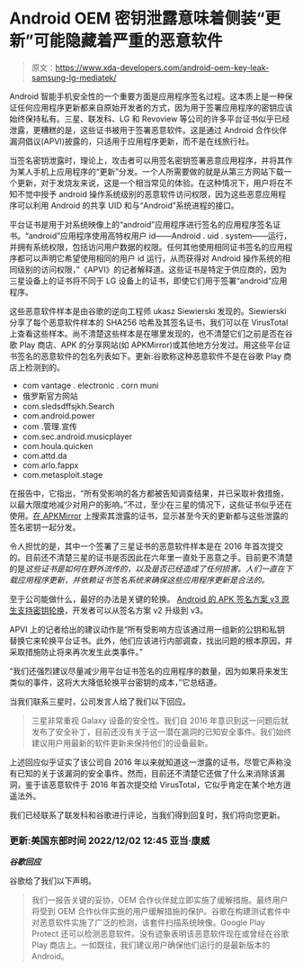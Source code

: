 # Android OEM 密钥泄露意味着侧装“更新”可能隐藏着严重的恶意软件

> 原文：<https://www.xda-developers.com/android-oem-key-leak-samsung-lg-mediatek/>

Android 智能手机安全性的一个重要方面是应用程序签名过程。这本质上是一种保证任何应用程序更新都来自原始开发者的方式，因为用于签署应用程序的密钥应该始终保持私有。三星、联发科、LG 和 Revoview 等公司的许多平台证书似乎已经泄露，更糟糕的是，这些证书被用于签署恶意软件。这是通过 Android 合作伙伴漏洞倡议(APVI)披露的，只适用于应用程序更新，而不是在线旅行社。

当签名密钥泄露时，理论上，攻击者可以用签名密钥签署恶意应用程序，并将其作为某人手机上应用程序的“更新”分发。一个人所需要做的就是从第三方网站下载一个更新，对于发烧友来说，这是一个相当常见的体验。在这种情况下，用户将在不知不觉中授予 android 操作系统级别的恶意软件访问权限，因为这些恶意应用程序可以利用 Android 的共享 UID 和与“Android”系统进程的接口。

平台证书是用于对系统映像上的“android”应用程序进行签名的应用程序签名证书。“android”应用程序使用高特权用户 id——Android . uid . system——运行，并拥有系统权限，包括访问用户数据的权限。任何其他使用相同证书签名的应用程序都可以声明它希望使用相同的用户 id 运行，从而获得对 Android 操作系统的相同级别的访问权限，”《APVI》的记者解释道。这些证书是特定于供应商的，因为三星设备上的证书将不同于 LG 设备上的证书，即使它们用于签署“android”应用程序。

这些恶意软件样本是由谷歌的逆向工程师 ukasz Siewierski 发现的。Siewierski 分享了每个恶意软件样本的 SHA256 哈希及其签名证书，我们可以在 VirusTotal 上查看这些样本。尚不清楚这些样本是在哪里发现的，也不清楚它们之前是否在谷歌 Play 商店、APK 的分享网站(如 APKMirror)或其他地方分发过。用这些平台证书签名的恶意软件的包名列表如下。更新:谷歌称这种恶意软件不是在谷歌 Play 商店上检测到的。

*   com vantage . electronic . corn muni
*   俄罗斯官方网站
*   com.sledsdffsjkh.Search
*   com.android.power
*   com .管理.宣传
*   com.sec.android.musicplayer
*   com.houla.quicken
*   com.attd.da
*   com.arlo.fappx
*   com.metasploit.stage

在报告中，它指出，“所有受影响的各方都被告知调查结果，并已采取补救措施，以最大限度地减少对用户的影响。”不过，至少在三星的情况下，这些证书似乎还在使用。[在 APKMirror](https://www.apkmirror.com/?post_type=app_release&searchtype=apk&s=34df0e7a9f1cf1892e45c056b4973cd81ccf148a4050d11aea4ac5a65f900a42) 上搜索其泄露的证书，显示甚至今天的更新都与这些泄露的签名密钥一起分发。

令人担忧的是，其中一个签署了三星证书的恶意软件样本是在 2016 年首次提交的。目前还不清楚三星的证书是否因此在六年里一直处于恶意之手。目前更不清楚的是*这些证书是如何在野外流传的，以及是否已经造成了任何损害。人们一直在下载应用程序更新，并依赖证书签名系统来确保这些应用程序更新是合法的。*

至于公司能做什么，最好的办法是关键的轮换。 [Android 的 APK 签名方案 v3 原生支持密钥轮换](https://www.xda-developers.com/apk-signature-scheme-v3-key-rotation/)，开发者可以从签名方案 v2 升级到 v3。

APVI 上的记者给出的建议动作是“所有受影响方应该通过用一组新的公钥和私钥替换它来轮换平台证书。此外，他们应该进行内部调查，找出问题的根本原因，并采取措施防止将来再次发生此类事件。”

“我们还强烈建议尽量减少用平台证书签名的应用程序的数量，因为如果将来发生类似的事件，这将大大降低轮换平台密钥的成本，”它总结道。

当我们联系三星时，公司发言人给了我们以下回应。

> 三星非常重视 Galaxy 设备的安全性。我们自 2016 年意识到这一问题后就发布了安全补丁，目前还没有关于这一潜在漏洞的已知安全事件。我们始终建议用户用最新的软件更新来保持他们的设备最新。

上述回应似乎证实了该公司自 2016 年以来就知道这一泄露的证书，尽管它声称没有已知的关于该漏洞的安全事件。然而，目前还不清楚它还做了什么来消除该漏洞，鉴于该恶意软件于 2016 年首次提交给 VirusTotal，它似乎肯定在某个地方逍遥法外。

我们已经联系了联发科和谷歌进行评论，当我们得到回复时，我们将向您更新。

### 更新:美国东部时间 2022/12/02 12:45 亚当·康威

***谷歌回应***

谷歌给了我们以下声明。

> 我们一报告关键的妥协，OEM 合作伙伴就立即实施了缓解措施。最终用户将受到 OEM 合作伙伴实施的用户缓解措施的保护。谷歌在构建测试套件中对恶意软件实施了广泛的检测，该套件扫描系统映像。Google Play Protect 还可以检测恶意软件。没有迹象表明该恶意软件现在或曾经在谷歌 Play 商店上。一如既往，我们建议用户确保他们运行的是最新版本的 Android。